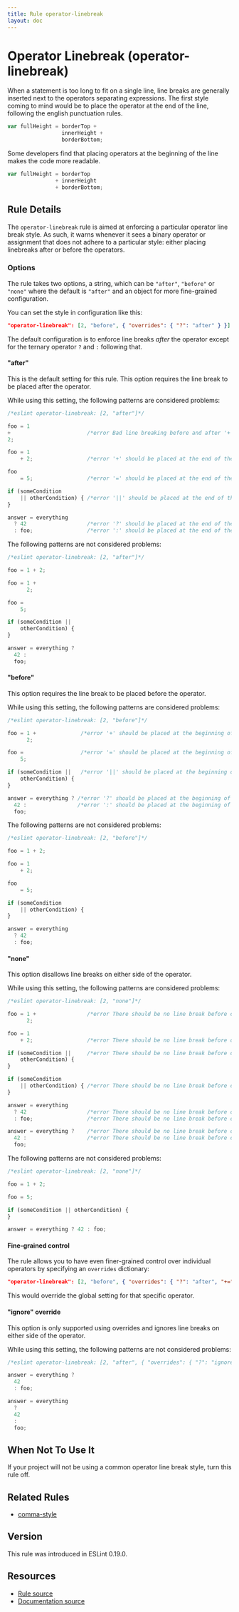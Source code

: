 ```yaml
---
title: Rule operator-linebreak
layout: doc
---
```

<!-- Note: No pull requests accepted for this file. See README.md in the root directory for details. -->
# Operator Linebreak (operator-linebreak)

When a statement is too long to fit on a single line, line breaks are generally inserted next to the operators separating expressions. The first style coming to mind would be to place the operator at the end of the line, following the english punctuation rules.

```js
var fullHeight = borderTop +
                 innerHeight +
                 borderBottom;
```

Some developers find that placing operators at the beginning of the line makes the code more readable.

```js
var fullHeight = borderTop
               + innerHeight
               + borderBottom;
```

## Rule Details

The `operator-linebreak` rule is aimed at enforcing a particular operator line break style. As such, it warns whenever it sees a binary operator or assignment that does not adhere to a particular style: either placing linebreaks after or before the operators.

### Options

The rule takes two options, a string, which can be `"after"`, `"before"` or `"none"` where the default is `"after"` and an object for more fine-grained configuration.

You can set the style in configuration like this:

```json
"operator-linebreak": [2, "before", { "overrides": { "?": "after" } }]
```

The default configuration is to enforce line breaks _after_ the operator except for the ternary operator `?` and `:` following that.

#### "after"

This is the default setting for this rule. This option requires the line break to be placed after the operator.

While using this setting, the following patterns are considered problems:

```js
/*eslint operator-linebreak: [2, "after"]*/

foo = 1
+                        /*error Bad line breaking before and after '+'.*/
2;

foo = 1
    + 2;                 /*error '+' should be placed at the end of the line.*/

foo
    = 5;                 /*error '=' should be placed at the end of the line.*/

if (someCondition
    || otherCondition) { /*error '||' should be placed at the end of the line.*/
}

answer = everything
  ? 42                   /*error '?' should be placed at the end of the line.*/
  : foo;                 /*error ':' should be placed at the end of the line.*/
```

The following patterns are not considered problems:

```js
/*eslint operator-linebreak: [2, "after"]*/

foo = 1 + 2;

foo = 1 +
      2;

foo =
    5;

if (someCondition ||
    otherCondition) {
}

answer = everything ?
  42 :
  foo;
```

#### "before"

This option requires the line break to be placed before the operator.

While using this setting, the following patterns are considered problems:

```js
/*eslint operator-linebreak: [2, "before"]*/

foo = 1 +              /*error '+' should be placed at the beginning of the line.*/
      2;

foo =                  /*error '=' should be placed at the beginning of the line.*/
    5;

if (someCondition ||   /*error '||' should be placed at the beginning of the line.*/
    otherCondition) {
}

answer = everything ? /*error '?' should be placed at the beginning of the line.*/
  42 :                /*error ':' should be placed at the beginning of the line.*/
  foo;
```

The following patterns are not considered problems:

```js
/*eslint operator-linebreak: [2, "before"]*/

foo = 1 + 2;

foo = 1
    + 2;

foo
    = 5;

if (someCondition
    || otherCondition) {
}

answer = everything
  ? 42
  : foo;
```

#### "none"

This option disallows line breaks on either side of the operator.

While using this setting, the following patterns are considered problems:

```js
/*eslint operator-linebreak: [2, "none"]*/

foo = 1 +                /*error There should be no line break before or after '+'*/
      2;

foo = 1
    + 2;                 /*error There should be no line break before or after '+'*/

if (someCondition ||     /*error There should be no line break before or after '||'*/
    otherCondition) {
}

if (someCondition
    || otherCondition) { /*error There should be no line break before or after '||'*/
}

answer = everything
  ? 42                   /*error There should be no line break before or after '?'*/
  : foo;                 /*error There should be no line break before or after ':'*/

answer = everything ?    /*error There should be no line break before or after '?'*/
  42 :                   /*error There should be no line break before or after ':'*/
  foo;
```

The following patterns are not considered problems:

```js
/*eslint operator-linebreak: [2, "none"]*/

foo = 1 + 2;

foo = 5;

if (someCondition || otherCondition) {
}

answer = everything ? 42 : foo;
```

#### Fine-grained control

The rule allows you to have even finer-grained control over individual operators by specifying an `overrides` dictionary:

```json
"operator-linebreak": [2, "before", { "overrides": { "?": "after", "+=": "none" } }]
```

This would override the global setting for that specific operator.

#### "ignore" override

This option is only supported using overrides and ignores line breaks on either side of the operator.

While using this setting, the following patterns are not considered problems:

```js
/*eslint operator-linebreak: [2, "after", { "overrides": { "?": "ignore", ":": "ignore"} }]*/

answer = everything ?
  42
  : foo;

answer = everything
  ?
  42
  :
  foo;
```

## When Not To Use It

If your project will not be using a common operator line break style, turn this rule off.

## Related Rules

* [comma-style](comma-style)

## Version

This rule was introduced in ESLint 0.19.0.

## Resources

* [Rule source](https://github.com/eslint/eslint/tree/master/lib/rules/operator-linebreak.js)
* [Documentation source](https://github.com/eslint/eslint/tree/master/docs/rules/operator-linebreak.md)
